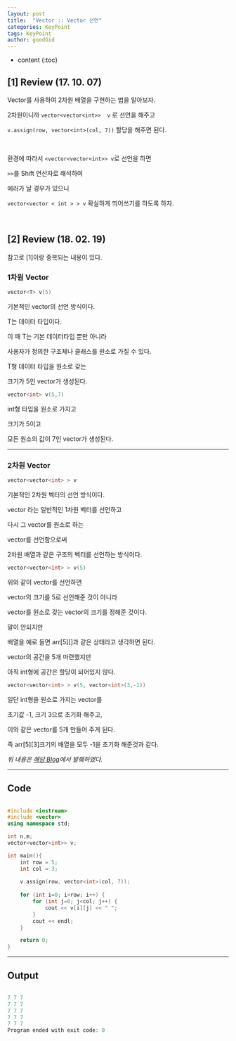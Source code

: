 ```yaml
---
layout: post
title:  "Vector :: Vector 선언"
categories: KeyPoint
tags: KeyPoint
author: goodGid
---
```

* content
{:toc}


## [1] Review (17. 10. 07)

Vector를 사용하여 2차원 배열을 구현하는 법을 알아보자.

2차원이니까  `vector<vector<int>>  v` 로 선언을 해주고

`v.assign(row, vector<int>(col, 7))` 할당을 해주면 된다.

<br>

환경에 따라서 `<vector<vector<int>> v`로 선언을 하면

 `>>`를 Shift 연산자로 해석하여

에러가 날 경우가 있으니 

`vector<vector < int > > v` 확실하게 띄어쓰기를 하도록 하자.

<br>

## [2] Review (18. 02. 19)

참고로 [1]이랑 중복되는 내용이 있다. 


### 1차원 Vector


``` cpp
vector<T> v(5)
```

기본적인 vector의 선언 방식이다. 

T는 데이터 타입이다. 

이 때 T는 기본 데이터타입 뿐만 아니라 

사용자가 정의한 구조체나 클래스를 원소로 가질 수 있다.

T형 데이터 타입을 원소로 갖는 

크기가 5인 vector가 생성된다.


``` cpp
vector<int> v(5,7)
```

int형 타입을 원소로 가지고 

크기가 5이고 

모든 원소의 값이 7인 vector가 생성된다.

---


### 2차원 Vector

``` cpp
vector<vector<int> > v
```


기본적인 2차원 벡터의 선언 방식이다. 

vector<int> 라는 일반적인 1차원 벡터를 선언하고 

다시 그 vector를 원소로 하는 

vector를 선언함으로써 

2차원 배열과 같은 구조의 벡터를 선언하는 방식이다.


``` cpp
vector<vector<int> > v(5)
```

위와 같이 vector를 선언하면 

vector의 크기를 5로 선언해준 것이 아니라 

vector를 원소로 갖는 vector의 크기를 정해준 것이다.

말이 안되지만 

배열을 예로 들면 arr[5][]과 같은 상태라고 생각하면 된다. 

vector의 공간을 5개 마련했지만 

아직 int형에 공간은 할당이 되어있지 않다.


``` cpp
vector<vector<int> > v(5, vector<int>(3,-1))
```

일단 int형을 원소로 가지는 vector를 

초기값 -1, 크기 3으로 초기화 해주고, 

이와 같은 vector를 5개 만들어 주게 된다. 

즉 arr[5][3]크기의 배열을 모두 -1을 초기화 해준것과 같다.

_위 내용은 [해당 Blog](http://canna90.tistory.com/41)에서 발췌하였다._

---

## Code
``` cpp

#include <iostream>
#include <vector>
using namespace std;

int n,m;
vector<vector<int>> v;

int main(){
    int row = 5;
    int col = 3;
    
    v.assign(row, vector<int>(col, 7));
    
    for (int i=0; i<row; i++) {
        for (int j=0; j<col; j++) {
            cout << v[i][j] << " ";
        }
        cout << endl;
    }

    return 0;
}

```

---
## Output

``` cpp

7 7 7 
7 7 7 
7 7 7 
7 7 7 
7 7 7 
Program ended with exit code: 0

```




